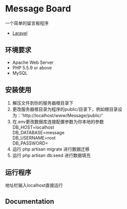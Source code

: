 Message Board
===

一个简单的留言板程序

* [Laravel](http://laravel.com)

## 环境要求

* Apache Web Server
* PHP 5.5.9 or above
* MySQL

## 安装使用

1. 解压文件到你的服务器根目录下
2. 更改服务器根目录为程序的public/目录下，例如根目录设为：'http://localhost/www/Message/public/'
3. 在.env更改数据库连接配置参数为你本地的参数<br />
			DB_HOST=localhost <br />
			DB_DATABASE=message <br />
			DB_USERNAME=root <br />
			DB_PASSWORD= <br />
4. 运行 php artisan migrate 进行数据迁移
5. 运行 php artisan db:seed 进行数据填充

## 运行程序

地址栏输入localhost直接运行


## Documentation
